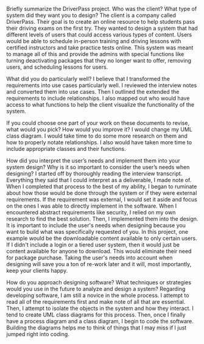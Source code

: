 Briefly summarize the DriverPass project. Who was the client? What type of system did they want you to design? 
The client is a company called DriverPass. Their goal is to create an online resource to help students pass their driving exams on the first try. They wanted to design a system that had different levels of users that could access various types of content. Users would be able to schedule in-person training and driving lessons with certified instructors and take practice tests online. This system was meant to manage all of this and provide the admins with special functions like turning deactivating packages that they no longer want to offer, removing users, and scheduling lessons for users.

What did you do particularly well? 
I believe that I transformed the requirements into use cases particularly well. I reviewed the interview notes and converted them into use cases. Then I outlined the extended the requirements to include relationships. I also mapped out who would have access to what functions to help the client visualize the functionality of the system.

If you could choose one part of your work on these documents to revise, what would you pick? How would you improve it? 
I would change my UML class diagram. I would take time to do some more research on them and how to properly notate relationships. I also would have taken more time to include appropriate classes and their functions.

How did you interpret the user’s needs and implement them into your system design? Why is it so important to consider the user’s needs when designing? 
I started off by thoroughly reading the interview transcript. Everything they said that I could interpret as a deliverable, I made note of. When I completed that process to the best of my ability, I began to ruminate about how those would be done through the system or if they were external requirements. If the requirement was external, I would set it aside and focus on the ones I was able to directly implement in the software. When I encountered abstract requirements like security, I relied on my own research to find the best solution. Then, I implemented them into the design.  It is important to include the user's needs when designing because you want to build what was specifically requested of you. In this project, one example would be the downloadable content available to only certain users. If I didn't include a login or a tiered user system, then it would just be content available for anyone to download. This would eliminate their need for package purchase. Taking the user's needs into account when designing will save you a ton of re-work later and it will, most importantly, keep your clients happy.

How do you approach designing software? What techniques or strategies would you use in the future to analyze and design a system?
Regarding developing software, I am still a novice in the whole process. I attempt to read all of the requirements first and make note of all that are essential. Then, I attempt to isolate the objects in the system and how they interact. I tend to create UML class diagrams for this process. Then, once I finally have a process diagram and a class diagram, I begin to code the software. Building the diagrams helps me to think of things that I may miss if I just jumped right into coding.

